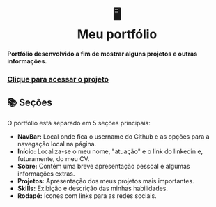 <h1 align="center">🖥️ <br>
Meu portfólio</h1>
  <p><strong>Portfólio desenvolvido a fim de mostrar alguns projetos e outras informações.</strong></p>
  <h3><a href="https://akimkj.github.io/portfolio/">Clique para acessar o projeto</a></h3>

<h2>📚 Seções</h2>

<p>O portfólio está separado em 5 seções principais:</p>

<ul>
 <li><strong>NavBar:</strong> Local onde fica o username do Github e as opções para a navegação local na página.</li>
 <li><strong>Início:</strong> Localiza-se o meu nome, "atuação" e o link do linkedin e, futuramente, do meu CV.</li>
 <li><strong>Sobre:</strong> Contém uma breve apresentação pessoal e algumas informações extras.</li>
 <li><strong>Projetos:</strong> Apresentação dos meus projetos mais importantes.</li>
 <li><strong>Skills:</strong> Exibição e descrição das minhas habilidades.</li>
 <li><strong>Rodapé:</strong> Ícones com links para as redes sociais.</li>
</ul>



